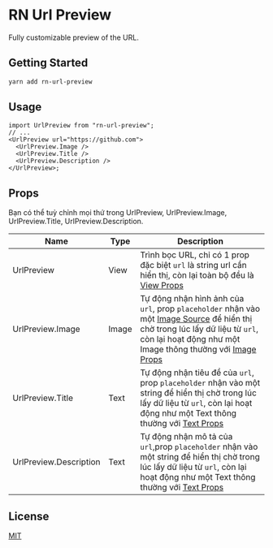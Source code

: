 # RN Url Preview

Fully customizable preview of the URL.

<!-- <img src="https://user-images.githubusercontent.com/14123304/119363213-d727b580-bcad-11eb-8678-6e4c4a54621c.png" width="428" height="926"> -->

## Getting Started

```sh
yarn add rn-url-preview
```

## Usage

```tsx
import UrlPreview from "rn-url-preview";
// ...
<UrlPreview url="https://github.com">
  <UrlPreview.Image />
  <UrlPreview.Title />
  <UrlPreview.Description />
</UrlPreview>;
```

## Props

Bạn có thể tuỳ chỉnh mọi thứ trong UrlPreview, UrlPreview.Image, UrlPreview.Title, UrlPreview.Description.

| Name                   | Type  | Description                                                                                                                                                                                                                                                                   |
| ---------------------- | ----- | ----------------------------------------------------------------------------------------------------------------------------------------------------------------------------------------------------------------------------------------------------------------------------- |
| UrlPreview             | View  | Trình bọc URL, chỉ có 1 prop đặc biệt `url` là string url cần hiển thị, còn lại toàn bộ đều là [View Props](https://reactnative.dev/docs/view)                                                                                                                                |
| UrlPreview.Image       | Image | Tự động nhận hình ảnh của `url`, prop `placeholder` nhận vào một [Image Source](https://reactnative.dev/docs/image#source) để hiển thị chờ trong lúc lấy dữ liệu từ `url`, còn lại hoạt động như một Image thông thường với [Image Props](https://reactnative.dev/docs/image) |
| UrlPreview.Title       | Text  | Tự động nhận tiêu đề của `url`, prop `placeholder` nhận vào một string để hiển thị chờ trong lúc lấy dữ liệu từ `url`, còn lại hoạt động như một Text thông thường với [Text Props](https://reactnative.dev/docs/text)                                                        |
| UrlPreview.Description | Text  | Tự động nhận mô tả của `url`,prop `placeholder` nhận vào một string để hiển thị chờ trong lúc lấy dữ liệu từ `url`, còn lại hoạt động như một Text thông thường với [Text Props](https://reactnative.dev/docs/text)                                                           |

## License

[MIT](LICENSE)
